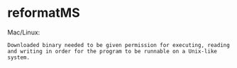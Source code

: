 # reformatMS

Mac/Linux:

`Downloaded binary needed to be given permission for executing, reading and writing in order for the program to be runnable on a Unix-like system.`
